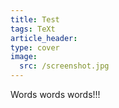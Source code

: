 ```yaml
---
title: Test
tags: TeXt
article_header:
type: cover
image:
  src: /screenshot.jpg
---
```



Words words words!!!
